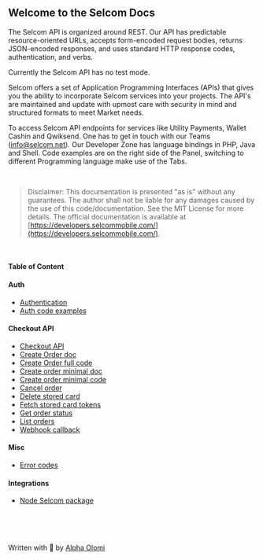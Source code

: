 ## Welcome to the Selcom Docs

The Selcom API is organized around REST. Our API has predictable resource-oriented URLs, accepts form-encoded request bodies, returns JSON-encoded responses, and uses standard HTTP response codes, authentication, and verbs.

Currently the Selcom API has no test mode.

Selcom offers a set of Application Programming Interfaces (APIs) that gives you the ability to incorporate Selcom services into your projects. The API's are maintained and update with upmost care with security in mind and structured formats to meet Market needs.

To access Selcom API endpoints for services like Utility Payments, Wallet Cashin and Qwiksend. One has to get in touch with our Teams (info@selcom.net). Our Developer Zone has language bindings in PHP, Java and Shell. Code examples are on the right side of the Panel, switching to different Programming language make use of the Tabs.

<br>

> Disclaimer: This documentation is presented "as is" without any guarantees. The author shall not be liable for any damages caused by the use of this code/documentation. See the MIT License for more details. The official documentation is available at [https://developers.selcommobile.com/](https://developers.selcommobile.com/).

<br>

#### Table of Content

#### Auth

- [Authentication](Authentication)
- [Auth code examples](auth)

#### Checkout API

- [Checkout API](checkout-api)
- [Create Order doc](create-order-doc)
- [Create Order full code](create-order-full)
- [Create order minimal doc](create-order-minimal-doc)
- [Create order minimal code](create-order-minimal)
- [Cancel order](cancel-order)
- [Delete stored card](delete-stored-card)
- [Fetch stored card tokens](fetch-stored-card-tokens)
- [Get order status](get-order-status)
- [List orders](list-orders)
- [Webhook callback](webhook-callback)

#### Misc

- [Error codes](error-codes)

#### Integrations

- [Node Selcom package](node-selcom)

<br><br><br>

Written with 💖 by [Alpha Olomi](https://github.com/alphaolomi)
